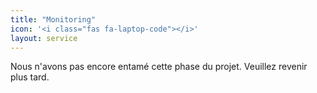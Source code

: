 ```yaml
---
title: "Monitoring"
icon: '<i class="fas fa-laptop-code"></i>'
layout: service
---
```


<p>Nous n'avons pas encore entamé cette phase du projet. Veuillez revenir plus tard.</p>
